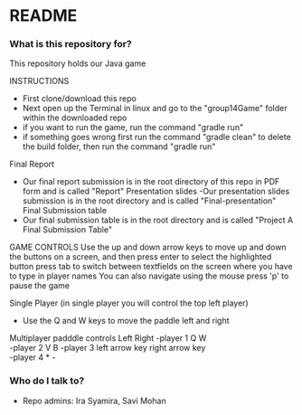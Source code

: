 # README #



### What is this repository for? ###

This repository holds our Java game


INSTRUCTIONS
- First clone/download this repo 
- Next open up the Terminal in linux and go to the "group14Game" folder within the downloaded repo
- if you want to run the game, run the command "gradle run" 
- if something goes wrong first run the command "gradle clean" to delete the build folder, then run the command "gradle run"


Final Report
- Our final report submission is in the root directory of this repo in PDF form and is called "Report"
Presentation slides
-Our presentation slides submission is in the root directory and is called "Final-presentation"
Final Submission table
- Our final submission table is in the root directory and is called "Project A Final Submission Table"

GAME CONTROLS
Use the up and down arrow keys to move up and down the buttons on a screen, and then press enter to select the highlighted button
press tab to switch between textfields on the screen where you have to type in player names
You can also navigate using the mouse
press 'p' to pause the game

Single Player (in single player you will control the top left player)
- Use the Q and W keys to move the paddle left and right

Multiplayer 
padddle controls	Left				Right
-player 1			Q					W	
-player 2			V					B
-player 3		left arrow key		right arrow key		
-player 4			*					-

### Who do I talk to? ###

* Repo admins: Ira Syamira, Savi Mohan
